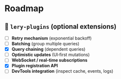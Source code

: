 # Roadmap

## 🧩 `lery-plugins` (optional extensions)

- [ ] **Retry mechanism** (exponential backoff)
- [ ] **Batching** (group multiple queries)
- [x] **Query chaining** (dependent queries)
- [ ] **Optimistic updates** (UI‑first mutations)
- [ ] **WebSocket / real‑time subscriptions**
- [x] **Plugin registration API**
- [ ] **DevTools integration** (inspect cache, events, logs)
